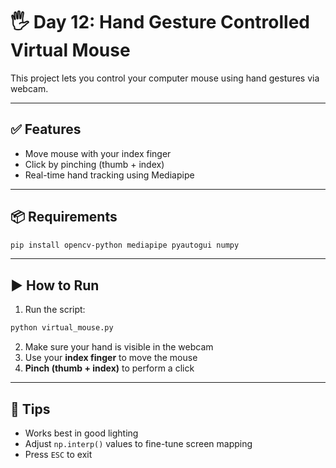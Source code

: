 # 🖐️ Day 12: Hand Gesture Controlled Virtual Mouse

This project lets you control your computer mouse using hand gestures via webcam.

---

## ✅ Features

- Move mouse with your index finger
- Click by pinching (thumb + index)
- Real-time hand tracking using Mediapipe

---

## 📦 Requirements

```bash
pip install opencv-python mediapipe pyautogui numpy
```

---

## ▶️ How to Run

1. Run the script:

```bash
python virtual_mouse.py
```

2. Make sure your hand is visible in the webcam
3. Use your **index finger** to move the mouse
4. **Pinch (thumb + index)** to perform a click

---

## 🧠 Tips

- Works best in good lighting
- Adjust `np.interp()` values to fine-tune screen mapping
- Press `ESC` to exit
